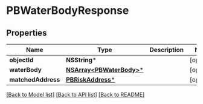 # PBWaterBodyResponse

## Properties
Name | Type | Description | Notes
------------ | ------------- | ------------- | -------------
**objectId** | **NSString*** |  | [optional] 
**waterBody** | [**NSArray&lt;PBWaterBody&gt;***](PBWaterBody.md) |  | [optional] 
**matchedAddress** | [**PBRiskAddress***](PBRiskAddress.md) |  | [optional] 

[[Back to Model list]](../README.md#documentation-for-models) [[Back to API list]](../README.md#documentation-for-api-endpoints) [[Back to README]](../README.md)


